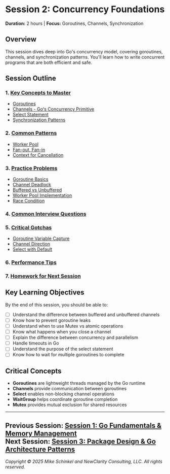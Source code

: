 # Session 2: Concurrency Foundations

**Duration:** 2 hours | **Focus:** Goroutines, Channels, Synchronization

## Overview

This session dives deep into Go's concurrency model, covering goroutines, channels, and synchronization patterns. You'll learn how to write concurrent programs that are both efficient and safe.

## Session Outline

### 1. [Key Concepts to Master](./01-key-concepts-to-master/)
- [Goroutines](./01-key-concepts-to-master/01-goroutines.md)
- [Channels - Go's Concurrency Primitive](./01-key-concepts-to-master/02-channels-gos-concurrency-primitive.md)
- [Select Statement](./01-key-concepts-to-master/03-select-statement.md)
- [Synchronization Patterns](./01-key-concepts-to-master/04-synchronization-patterns.md)

### 2. [Common Patterns](./02-common-patterns/)
- [Worker Pool](./02-common-patterns/01-worker-pool.md)
- [Fan-out, Fan-in](./02-common-patterns/02-fan-out-fan-in.md)
- [Context for Cancellation](./02-common-patterns/03-context-for-cancellation.md)

### 3. [Practice Problems](./03-practice-problems/)
- [Goroutine Basics](./03-practice-problems/01-goroutine-basics.md)
- [Channel Deadlock](./03-practice-problems/02-channel-deadlock.md)
- [Buffered vs Unbuffered](./03-practice-problems/03-buffered-vs-unbuffered.md)
- [Worker Pool Implementation](./03-practice-problems/04-worker-pool-implementation.md)
- [Race Condition](./03-practice-problems/05-race-condition.md)

### 4. [Common Interview Questions](./04-common-interview-questions.md)

### 5. [Critical Gotchas](./05-critical-gotchas/)
- [Goroutine Variable Capture](./05-critical-gotchas/01-goroutine-variable-capture.md)
- [Channel Direction](./05-critical-gotchas/02-channel-direction.md)
- [Select with Default](./05-critical-gotchas/03-select-with-default.md)

### 6. [Performance Tips](./06-performance-tips.md)

### 7. [Homework for Next Session](./07-homework-for-next-session.md)

## Key Learning Objectives

By the end of this session, you should be able to:

- [ ] Understand the difference between buffered and unbuffered channels
- [ ] Know how to prevent goroutine leaks
- [ ] Understand when to use Mutex vs atomic operations
- [ ] Know what happens when you close a channel
- [ ] Explain the difference between concurrency and parallelism
- [ ] Handle timeouts in Go
- [ ] Understand the purpose of the select statement
- [ ] Know how to wait for multiple goroutines to complete

## Critical Concepts

- **Goroutines** are lightweight threads managed by the Go runtime
- **Channels** provide communication between goroutines
- **Select** enables non-blocking channel operations
- **WaitGroup** helps coordinate goroutine completion
- **Mutex** provides mutual exclusion for shared resources

---

**Previous Session:** [Session 1: Go Fundamentals & Memory Management](../session1/session1.md)  
**Next Session:** [Session 3: Package Design & Go Architecture Patterns](../session3/session3.md)
---
*Copyright © 2025 Mike Schinkel and NewClarity Consulting, LLC. All rights reserved.*
